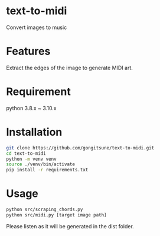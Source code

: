 # text-to-midi
Convert images to music

# Features
Extract the edges of the image to generate MIDI art.

# Requirement
python 3.8.x ~ 3.10.x

# Installation
```bash
git clone https://github.com/gongitsune/text-to-midi.git
cd text-to-midi
python -m venv venv
source ./venv/bin/activate
pip install -r requirements.txt
```

# Usage
```bash
python src/scraping_chords.py
python src/midi.py [target image path]
```

Please listen as it will be generated in the dist folder.
